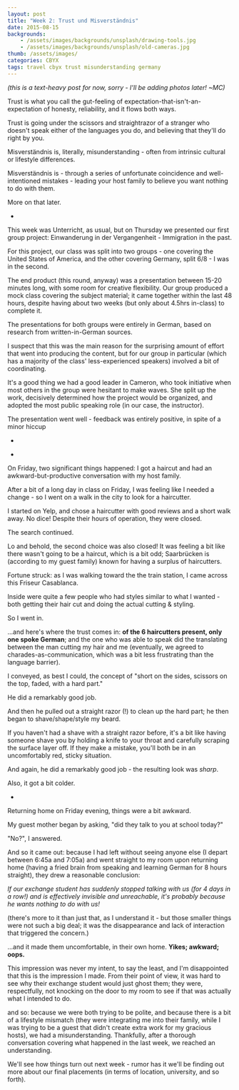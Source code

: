 ```yaml
---
layout: post
title: "Week 2: Trust und Misverständnis"
date: 2015-08-15
backgrounds:
    - /assets/images/backgrounds/unsplash/drawing-tools.jpg
    - /assets/images/backgrounds/unsplash/old-cameras.jpg
thumb: /assets/images/
categories: CBYX
tags: travel cbyx trust misunderstanding germany
---
```


*(this is a text-heavy post for now, sorry - I'll be adding photos later! ~MC)*

Trust is what you call the gut-feeling of expectation-that-isn't-an-expectation of honesty, reliability, and it flows both ways. 

Trust is going under the scissors and straightrazor of a stranger who doesn't speak either of the languages you do, and believing that they'll do right by you.

Misverständnis is, literally, misunderstanding - often from intrinsic cultural or lifestyle differences.

Misverständnis is - through a series of unfortunate coincidence and well-intentioned mistakes - leading your host family to believe you want nothing to do with them.

More on that later.

-

This week was Unterricht, as usual, but on Thursday we presented our first group project: Einwanderung in der Vergangenheit - Immigration in the past.

For this project, our class was split into two groups - one covering the United States of America, and the other covering Germany, split 6/8 - I was in the second.

The end product (this round, anyway) was a presentation between 15-20 minutes long, with some room for creative flexibility. Our group produced a mock class covering the subject material; it came together within the last 48 hours, despite having about two weeks (but only about 4.5hrs in-class) to complete it.

The presentations for both groups were entirely in German, based on research from written-in-German sources.

I suspect that this was the main reason for the surprising amount of effort that went into producing the content, but for our group in particular (which has a majority of the class' less-experienced speakers) involved a bit of coordinating.

It's a good thing we had a good leader in Cameron, who took initiative when most others in the group were hesitant to make waves. She split up the work, decisively determined how the project would be organized, and adopted the most public speaking role (in our case, the instructor).

The presentation went well - feedback was entirely positive, in spite of a minor hiccup

-
<!-- 
If you recall those sharp photos from before, they were taken by the talented Fabienne, with whom I've struck a deal: in exchange for continued access to photos, I'll help her put together a personal website.

Given the quality of her work, I think it's a fair (or perhaps favorable!) agreement.
 -->
-

On Friday, two significant things happened: I got a haircut and had an awkward-but-productive conversation with my host family.

After a bit of a long day in class on Friday, I was feeling like I needed a change - so I went on a walk in the city to look for a haircutter.

I started on Yelp, and chose a haircutter with good reviews and a short walk away. No dice! Despite their hours of operation, they were closed. 

The search continued.

Lo and behold, the second choice was also closed! It was feeling a bit like there wasn't going to be a haircut, which is a bit odd; Saarbrücken is (according to my guest family) known for having a surplus of haircutters.

Fortune struck: as I was walking toward the the train station, I came across this Friseur Casablanca.

<!-- ![] -->

Inside were quite a few people who had styles similar to what I wanted - both getting their hair cut and doing the actual cutting & styling.

So I went in.

...and here's where the trust comes in: **of the 6 haircutters present, only one spoke German**; and the one who was able to speak did the translating between the man cutting my hair and me (eventually, we agreed to charades-as-communication, which was a bit less frustrating than the language barrier).

I conveyed, as best I could, the concept of "short on the sides, scissors on the top, faded, with a hard part."

He did a remarkably good job.

And then he pulled out a straight razor (!) to clean up the hard part; he then began to shave/shape/style my beard.

If you haven't had a shave with a straight razor before, it's a bit like having someone shave you by holding a knife to your throat and carefully scraping the surface layer off. If they make a mistake, you'll both be in an uncomfortably red, sticky situation.

And again, he did a remarkably good job - the resulting look was *sharp*.

<!-- ![] -->

Also, it got a bit colder.

-

Returning home on Friday evening, things were a bit awkward.

My guest mother began by asking, "did they talk to you at school today?"

"No?", I answered.

And so it came out: because I had left without seeing anyone else (I depart between 6:45a and 7:05a) and went straight to my room upon returning home (having a fried brain from speaking and learning German for 8 hours straight), they drew a reasonable conclusion:

*If our exchange student has suddenly stopped talking with us (for 4 days in a row!) and is effectively invisible and unreachable, it's probably because he wants nothing to do with us!*

(there's more to it than just that, as I understand it - but those smaller things were not such a big deal; it was the disappearance and lack of interaction that triggered the concern.)

...and it made them uncomfortable, in their own home. **Yikes; awkward; oops.**

This impression was never my intent, to say the least, and I'm disappointed that this is the impression I made. From their point of view, it was hard to see why their exchange student would just ghost them; they were, respectfully, not knocking on the door to my room to see if that was actually what I intended to do.

and so: because we were both trying to be polite, and because there is a bit of a lifestyle mismatch (they were integrating me into their family, while I was trying to be a guest that didn't create extra work for my gracious hosts), we had a misunderstanding. Thankfully, after a thorough conversation covering what happened in the last week, we reached an understanding.

We'll see how things turn out next week - rumor has it we'll be finding out more about our final placements (in terms of location, university, and so forth).